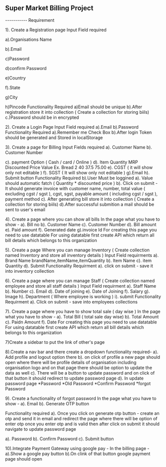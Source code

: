 
## Super Market Billing Project
----------- Requirement 


1). Create a Registration page
Input Field required

a).Organisations Name

b).Email

c)Password

d)confirm Password

e)Country

f).State

g)City

h)Pincode
    Functionality Required 
a)Email should be unique 
b).After registration store it into collection ( Create a collection for storing biils)
c.)Password  should be in encrypted


2). Create a Login Page
Input Field required
a).Email
b).Password
    Functionality Required 
a).Remember me Check Box
b).After login Token should be generated and Stored in localStorage

3). Create a page for Billing
    Input Fields required 
    a). Customer Name 
    b). Customer Number 
     
   c). payment Option ( Cash / card / Online )
    d).    Item                     Quantity           MRP              Discounted Price             Value 
    Ex.    Bread                       2                40                     37.5                  75.00
    e). CGST ( it will show only not editable )
    f). SGST ( It will show only not editable )
    g).Email
    h). Submit button 
    Functionality Required 
    b).User Must be loggined
    a). Value should automatic fatch ( Quantity * discounted price )
    b). Click on submit - It should generate invoice with customer name, number, total value ( excluding cgst / sgst ), 
        cgst, sgst, payable amount ( including cgst / sgst ), payment method 
    c). After generating bill store it into collection ( Create a collection for storing biils)
    d).After successful submition  a mail should be sent to user's email


4). Create a page where you can show all bills 
    In the page what you have to show - 
    a). Bill no
    b). Customer Name 
    c). Customer Number 
    d). Bill amount 
    e). Paid amount
    f). Generated date
   g).invoice Id
    For creating this page you need to use datatable
    For using datatable first create API which return all bill details which belongs to this organization 

5). Create a page Where you can manage Inventory ( Create collection named Inventory and store all inventory details )
    Input Field requirments 
    a). Brand Name  brandName,itemName,itemQuantity
    b). Item Name 
    c). item Quantity 
    d). Submit 
    Functionality Requirment
    a). click on submit - save it into inventory collection

6). Create a page where you can manage Staff ( Create collection named employee and store all staff details )
    Input Field requirment 
    a). Staff Name
    b). Number 
    c). Email
    d). Date of joining 
    e). Date of Joining 
    f). Salary
    g). Image
    h). Department ( Where employee is working )
    i). submit
    Functionality Requirment 
    a). Click on submit - save into employees collections 

7). Create a page where you have to show total sale ( day wise )
    In the page what you have to show - 
    a). Total Bill ( total sale day wise)
    b). Total Amount
    c). Paidn Amount
    f).  Date
    For creating this page you need to use datatable
    For using datatable first create API which return all bill details which belongs to this organization

7)Create a sidebar to put the link of other's page

8).Create a nav bar and there create a dropdown
functionality required-
a). Add profile and logout option there
 b).  on click of profile a new page should open where there will be profile details of organisation including organisation logo and  on that page there should be option to update the data as well
c). There will be a button to update password  and on click of that button it should redirect to update password page 
d). In update password page 
    *Password
    *Old Password
    *Confirm Password
    *forgot Password

9). Create a functionality of forgot password 
    In the page what you have to show - 
    a). Email
    b). Generate OTP button 

   Functionality required 
    a). Once you click on generate otp button - create an otp and send it in email and redirect the page where there will be option of enter otp once you enter otp and is valid then after  click on submit it should navigate to update password page

  a). Password 
  b). Confirm Password 
  c). Submit button
       



10).Integrate Payment Gateway using google pay -
    In the billing page - 
a).Show a google pay  button 
b).On clink of that button google payment page should open 
